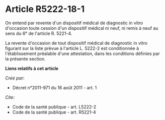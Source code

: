 # Article R5222-18-1

On entend par revente d'un dispositif médical de diagnostic in vitro d'occasion toute cession d'un dispositif médical ni
neuf, ni remis à neuf au sens du 6° de l'article R. 5221-4. 

La revente d'occasion de tout dispositif médical de diagnostic in vitro figurant sur la liste prévue à l'article L. 5222-2
est conditionnée à l'établissement préalable d'une attestation, dans les conditions définies par la présente section.

**Liens relatifs à cet article**

_Créé par_:

  - Décret n°2011-971 du 16 août 2011 - art. 1

_Cite_:

  - Code de la santé publique - art. L5222-2
  - Code de la santé publique - art. R5221-4
